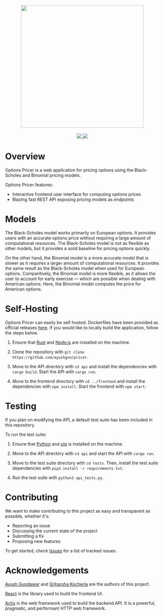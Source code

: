 <h1 align="center">
  <a href="https://frontend.ayushgun.repl.co">
    <img src="https://i.imgur.com/8OtRg9B.png" width="400px">
  </a>
  <br>
</h1>
<p align="center">
  <a href="https://github.com/ayushgun/pricer/releases/latest">
    <img src="https://img.shields.io/github/v/tag/ayushgun/pricer?label=version&style=flat-square"/>
  </a>
  <a href="LICENSE.md">
    <img src="https://img.shields.io/github/license/ayushgun/pricer?style=flat-square"/>
  </a>
</p>

# Overview

Options Pricer is a web application for pricing options using the Black-Scholes and Binomial pricing models.

Options Pricer features:

- Interactive frontend user interface for computing options prices
- Blazing fast REST API exposing pricing models as endpoints

# Models

The Black-Scholes model works primarily on European options. It provides users with an accurate options price without requiring a large amount of computational resources. The Black-Scholes model is not as flexible as other models, but it provides a solid baseline for pricing options quickly.

On the other hand, the Binomial model is a more accurate model that is slower as it requires a larger amount of computational resources. It provides the same result as the Black-Scholes model when used for European options. Comparitively, the Binomial model is more flexible, as it allows the user to account for early exercise — which are possible when dealing with American options. Here, the Binomial model computes the price for American options.

# Self-Hosting

Options Pricer can easily be self hosted. Dockerfiles have been provided as official releases [here](https://github.com/ayushgun/pricer/releases). If you would like to locally build the application, follow the steps below.

1. Ensure that [Rust](https://www.rust-lang.org/tools/install) and [Node.js](https://nodejs.org/en/download/) are installed on the machine.

2. Clone the repository with `git clone https://github.com/ayushgun/pricer`.

3. Move to the API directory with `cd api` and install the dependencies with `cargo build`. Start the API with `cargo run`.

4. Move to the frontend directory with `cd ../frontend` and install the dependencies with `npm install`. Start the frontend with `npm start`.

# Testing

If you plan on modifying the API, a default test suite has been included in this repository.

To run the test suite:

1. Ensure that [Python](https://www.python.org/downloads/) and [pip](https://pypi.org/project/pip/) is installed on the machine.

2. Move to the API directory with `cd api` and start the API with `cargo run`.

3. Move to the test suite directory with `cd tests`. Then, install the test suite dependencies with `pip3 install -r requirements.txt`.

4. Run the test suite with `python3 api_tests.py`.

# Contributing

We want to make contributing to this project as easy and transparent as possible, whether it's:

- Reporting an issue
- Discussing the current state of the project
- Submitting a fix
- Proposing new features

To get started, check [Issues](https://github.com/ayushgun/authplus/issues) for a list of tracked issues.

# Acknowledgements

[Ayush Gundawar](https://github.com/ayushgun) and [Sriharsha Kocherla](https://github.com/sriharshak27) are the authors of this project.

[React](https://reactjs.org) is the library used to build the frontend UI.

[Actix](https://actix.rs) is the web framework used to build the backend API. It is a powerful, pragmatic, and performant HTTP web framework.
